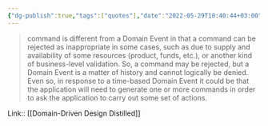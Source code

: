 ```yaml
---
{"dg-publish":true,"tags":["quotes"],"date":"2022-05-29T10:40:44+03:00","modified_at":"2022-05-29T13:03:01+03:00","title":"Difference between command and event","permalink":"/quotes/202205291040/","dgHomeLink":false,"dgPassFrontmatter":true}
---
```



> command is different from a Domain Event in that a command can be rejected as inappropriate in some cases, such as due to supply and availability of some resources (product, funds, etc.), or another kind of business-level validation. So, a command may be rejected, but a Domain Event is a matter of history and cannot logically be denied. Even so, in response to a time-based Domain Event it could be that the application will need to generate one or more commands in order to ask the application to carry out some set of actions.

Link:: [[Domain-Driven Design Distilled]]
